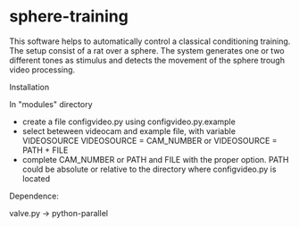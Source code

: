 sphere-training
==========

This software helps to automatically control a classical conditioning training.
The setup consist of a rat over a sphere.
The system generates one or two different tones as stimulus and detects the movement of the sphere trough video processing.

Installation

In "modules" directory
 - create a file configvideo.py using configvideo.py.example
 - select beteween videocam and example file, with variable VIDEOSOURCE
    VIDEOSOURCE = CAM_NUMBER
    or
    VIDEOSOURCE = PATH + FILE 
 - complete CAM_NUMBER or PATH and FILE with the proper option. PATH could be absolute or relative to the directory where configvideo.py is located

Dependence:

valve.py ->
      python-parallel

